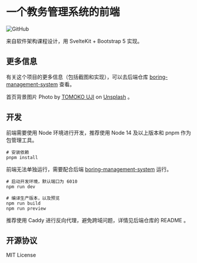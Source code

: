 # 一个教务管理系统的前端

![GitHub](https://img.shields.io/github/license/Lifeni/boring-management-system-web)

来自软件架构课程设计，用 SvelteKit + Bootstrap 5 实现。

## 更多信息

有关这个项目的更多信息（包括截图和实现），可以去后端仓库 [boring-management-system](https://github.com/Lifeni/boring-management-system) 查看。

首页背景图片 Photo by <a href="https://unsplash.com/@ujitomo?utm_source=unsplash&utm_medium=referral&utm_content=creditCopyText">TOMOKO UJI</a> on <a href="https://unsplash.com/s/photos/sakura?utm_source=unsplash&utm_medium=referral&utm_content=creditCopyText">Unsplash</a> 。

## 开发

前端需要使用 Node 环境进行开发，推荐使用 Node 14 及以上版本和 pnpm 作为包管理工具。

```shell
# 安装依赖
pnpm install
```

前端无法单独运行，需要配合后端 [boring-management-system](https://github.com/Lifeni/boring-management-system) 运行。

```shell
# 启动开发环境，默认端口为 6010
npm run dev
```

```shell
# 编译生产版本，以及预览
npm run build
npm run preview
```

推荐使用 Caddy 进行反向代理，避免跨域问题，详情见后端仓库的 README 。



## 开源协议

MIT License
